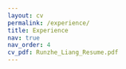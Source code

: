 ```yaml
---
layout: cv
permalink: /experience/
title: Experience
nav: true
nav_order: 4
cv_pdf: Runzhe_Liang_Resume.pdf
---
```

